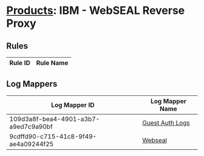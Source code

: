 # [Products](README.md): IBM - WebSEAL Reverse Proxy

## Rules

|Rule ID|Rule Name|
|----|----|


## Log Mappers

|Log Mapper ID|Log Mapper Name|
|----|----|
|109d3a8f-bea4-4901-a3b7-a9ed7c9a90bf|[Guest Auth Logs](../mappings/109d3a8f-bea4-4901-a3b7-a9ed7c9a90bf.md)|
|9cdffd90-c715-41c8-9f49-ae4a09244f25|[Webseal](../mappings/9cdffd90-c715-41c8-9f49-ae4a09244f25.md)|


